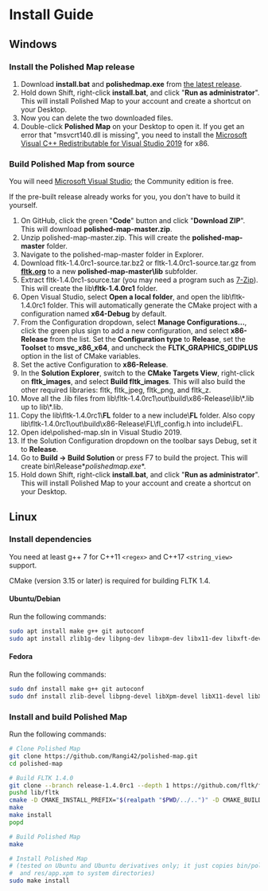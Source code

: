 # Install Guide

## Windows

### Install the Polished Map release

1. Download **install.bat** and **polishedmap.exe** from [the latest release](https://github.com/Rangi42/polished-map/releases).
2. Hold down Shift, right-click **install.bat**, and click "**Run as administrator**". This will install Polished Map to your account and create a shortcut on your Desktop.
3. Now you can delete the two downloaded files.
4. Double-click **Polished Map** on your Desktop to open it. If you get an error that "msvcrt140.dll is missing", you need to install the [Microsoft Visual C++ Redistributable for Visual Studio 2019](https://www.visualstudio.com/downloads/) for x86.

### Build Polished Map from source

You will need [Microsoft Visual Studio](https://visualstudio.microsoft.com/vs/); the Community edition is free.

If the pre-built release already works for you, you don't have to build it yourself.

1. On GitHub, click the green "**Code**" button and click "**Download ZIP**". This will download **polished-map-master.zip**.
2. Unzip polished-map-master.zip. This will create the **polished-map-master** folder.
3. Navigate to the polished-map-master folder in Explorer.
4. Download fltk-1.4.0rc1-source.tar.bz2 or fltk-1.4.0rc1-source.tar.gz from [**fltk.org**](https://www.fltk.org/software.php) to a new **polished-map-master\lib** subfolder.
5. Extract fltk-1.4.0rc1-source.tar (you may need a program such as [7-Zip](https://www.7-zip.org/)). This will create the lib\\**fltk-1.4.0rc1** folder.
6. Open Visual Studio, select **Open a local folder**, and open the lib\fltk-1.4.0rc1 folder. This will automatically generate the CMake project with a configuration named **x64-Debug** by default.
7. From the Configuration dropdown, select **Manage Configurations...**, click the green plus sign to add a new configuration, and select **x86-Release** from the list. Set the **Configuration type** to **Release**, set the **Toolset** to **msvc_x86_x64**, and uncheck the **FLTK_GRAPHICS_GDIPLUS** option in the list of CMake variables.
8. Set the active Configuration to **x86-Release**.
9. In the **Solution Explorer**, switch to the **CMake Targets View**, right-click on **fltk_images**, and select **Build fltk_images**. This will also build the other required libraries: fltk, fltk_jpeg, fltk_png, and fltk_z.
10. Move all the .lib files from lib\fltk-1.4.0rc1\out\build\x86-Release\lib\\\*.lib up to lib\\\*.lib.
11. Copy the lib\fltk-1.4.0rc1\\**FL** folder to a new include\\**FL** folder. Also copy lib\fltk-1.4.0rc1\out\build\x86-Release\FL\fl_config.h into include\FL.
12. Open ide\polished-map.sln in Visual Studio 2019.
13. If the Solution Configuration dropdown on the toolbar says Debug, set it to **Release**.
14. Go to **Build → Build Solution** or press F7 to build the project. This will create bin\Release\**polishedmap.exe**.
15. Hold down Shift, right-click **install.bat**, and click "**Run as administrator**". This will install Polished Map to your account and create a shortcut on your Desktop.


## Linux

### Install dependencies

You need at least g++ 7 for C++11 `<regex>` and C++17 `<string_view>` support.

CMake (version 3.15 or later) is required for building FLTK 1.4.

#### Ubuntu/Debian

Run the following commands:

```bash
sudo apt install make g++ git autoconf
sudo apt install zlib1g-dev libpng-dev libxpm-dev libx11-dev libxft-dev libxinerama-dev libfontconfig1-dev x11proto-xext-dev libxrender-dev libxfixes-dev
```

#### Fedora

Run the following commands:

```bash
sudo dnf install make g++ git autoconf
sudo dnf install zlib-devel libpng-devel libXpm-devel libX11-devel libXft-devel libXinerama-devel fontconfig-devel libXext-devel libXrender-devel libXfixes-devel
```

### Install and build Polished Map

Run the following commands:

```bash
# Clone Polished Map
git clone https://github.com/Rangi42/polished-map.git
cd polished-map

# Build FLTK 1.4.0
git clone --branch release-1.4.0rc1 --depth 1 https://github.com/fltk/fltk.git lib/fltk
pushd lib/fltk
cmake -D CMAKE_INSTALL_PREFIX="$(realpath "$PWD/../..")" -D CMAKE_BUILD_TYPE=Release -D FLTK_GRAPHICS_CAIRO=1 -D FLTK_BACKEND_WAYLAND=0
make
make install
popd

# Build Polished Map
make

# Install Polished Map
# (tested on Ubuntu and Ubuntu derivatives only; it just copies bin/polishedmap
#  and res/app.xpm to system directories)
sudo make install
```

